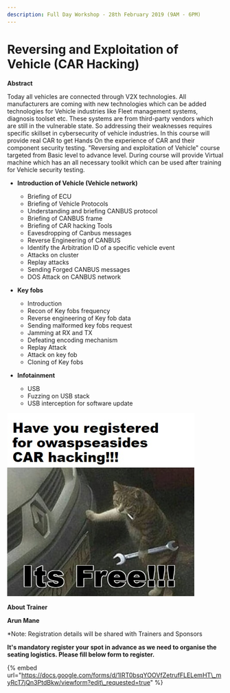 ```yaml
---
description: Full Day Workshop - 28th February 2019 (9AM - 6PM)
---
```


# Reversing and Exploitation of Vehicle \(CAR Hacking\)

**Abstract**

Today all vehicles are connected through V2X technologies. All manufacturers are coming with new technologies which can be added technologies for Vehicle industries like Fleet management systems, diagnosis toolset etc. These systems are from third-party vendors which are still in the vulnerable state. So addressing their weaknesses requires specific skillset in cybersecurity of vehicle industries. In this course will provide real CAR  to get Hands On the experience of CAR and their component security testing. "Reversing and exploitation of Vehicle" course targeted from Basic level to advance level. During course will provide Virtual machine which has an all necessary toolkit which can be used after training for Vehicle security testing.

* **Introduction of Vehicle \(Vehicle network\)**

  * Briefing of ECU
  * Briefing of Vehicle Protocols
  * Understanding and briefing CANBUS protocol
  * Briefing of CANBUS frame
  * Briefing of CAR hacking Tools
  * Eavesdropping of Canbus messages
  * Reverse Engineering of CANBUS
  * Identify the Arbitration ID of a specific vehicle event
  * Attacks on cluster
  * Replay attacks
  * Sending Forged CANBUS messages
  * DOS Attack on CANBUS network

* **Key fobs** 

  * Introduction
  * Recon of Key fobs frequency
  * Reverse engineering of Key fob data
  * Sending malformed key fobs request
  * Jamming at RX and TX
  * Defeating encoding mechanism
  * Replay Attack
  * Attack on key fob
  * Cloning of Key fobs

* **Infotainment**
  * USB
  * Fuzzing on USB stack 
  * USB interception for software update

![](../.gitbook/assets/whatsapp-image-2019-01-05-at-02.39.41.jpeg)

**About Trainer**

**Arun Mane**

\*Note: Registration details will be shared with Trainers and Sponsors

**It's mandatory register your spot in advance as we need to organise the seating logistics. Please fill below form to register.**

{% embed url="https://docs.google.com/forms/d/1lRT0bsqYOOVfZetrufFLELemHT\_myRcT7jQn3PtdBkw/viewform?edit\_requested=true" %}

